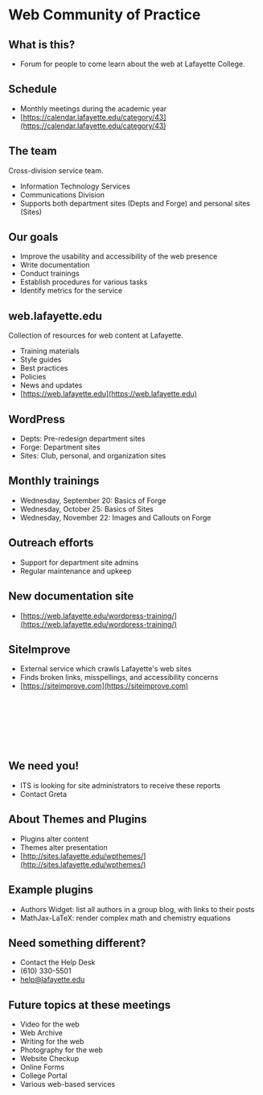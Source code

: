 # Web Community of Practice


## What is this?

- Forum for people to come learn about the web at Lafayette College.


## Schedule

- Monthly meetings during the academic year
- [https://calendar.lafayette.edu/category/43](https://calendar.lafayette.edu/category/43)


## The team

Cross-division service team.

- Information Technology Services
- Communications Division
- Supports both department sites (Depts and Forge) and personal sites (Sites)


## Our goals

- Improve the usability and accessibility of the web presence
- Write documentation
- Conduct trainings
- Establish procedures for various tasks
- Identify metrics for the service


## web.lafayette.edu

Collection of resources for web content at Lafayette.

- Training materials
- Style guides
- Best practices
- Policies
- News and updates
- [https://web.lafayette.edu](https://web.lafayette.edu)


## WordPress

- Depts: Pre-redesign department sites
- Forge: Department sites
- Sites: Club, personal, and organization sites


## Monthly trainings

- Wednesday,  September 20: Basics of Forge
- Wednesday, October 25: Basics of Sites
- Wednesday, November 22: Images and Callouts on Forge


## Outreach efforts

- Support for department site admins
- Regular maintenance and upkeep


## New documentation site

- [https://web.lafayette.edu/wordpress-training/](https://web.lafayette.edu/wordpress-training/)



## SiteImprove

- External service which crawls Lafayette's web sites
- Finds broken links, misspellings, and accessibility concerns
- [https://siteimprove.com](https://siteimprove.com)


## &nbsp;
<!-- .slide: data-background-image="resources/siteimprove.png" -->


## &nbsp;
<!-- .slide: data-background-image="resources/siteimprove2.png" -->


## We need you!

- ITS is looking for site administrators to receive these reports
- Contact Greta



## About Themes and Plugins

- Plugins alter content
- Themes alter presentation
- [http://sites.lafayette.edu/wpthemes/](http://sites.lafayette.edu/wpthemes/)


## Example plugins

- Authors Widget: list all authors in a group blog, with links to their posts
- MathJax-LaTeX: render complex math and chemistry equations


## Need something different?

- Contact the Help Desk
- (610) 330-5501
- help@lafayette.edu



## Future topics at these meetings

- Video for the web
- Web Archive
- Writing for the web
- Photography for the web
- Website Checkup
- Online Forms
- College Portal
- Various web-based services